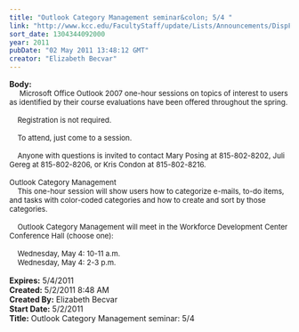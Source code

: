```yaml
---
title: "Outlook Category Management seminar&colon; 5/4 "
link: "http://www.kcc.edu/FacultyStaff/update/Lists/Announcements/DispForm.aspx?ID=272"
sort_date: 1304344092000
year: 2011
pubDate: "02 May 2011 13:48:12 GMT"
creator: "Elizabeth Becvar"
---
```


<div><b>Body:</b> <div class=ExternalClassBDCC72F4515544BFA9983D5E4D06AA3F><div><font size=2>     Microsoft Office Outlook 2007 one-hour sessions on topics of interest to users as identified by their course evaluations have been offered throughout the spring.</font></div><font size=2>
<div><br>    Registration is not required.</div>
<div><br>    To attend, just come to a session.</div>
<div><br>    Anyone with questions is invited to contact Mary Posing at 815-802-8202, Juli Gereg at 815-802-8206, or Kris Condon at 815-802-8216. <br> <br>Outlook Category Management<br>    This one-hour session will show users how to categorize e-mails, to-do items, and tasks with color-coded categories and how to create and sort by those categories.</div>
<div><br>    Outlook Category Management will meet in the Workforce Development Center Conference Hall (choose one):</div>
<div><br>    Wednesday, May 4: 10-11 a.m.<br>    Wednesday, May 4: 2-3 p.m.     <br> <br></div></font></div></div>
<div><b>Expires:</b> 5/4/2011</div>
<div><b>Created:</b> 5/2/2011 8:48 AM</div>
<div><b>Created By:</b> Elizabeth Becvar</div>
<div><b>Start Date:</b> 5/2/2011</div>
<div><b>Title:</b> Outlook Category Management seminar: 5/4 </div>

